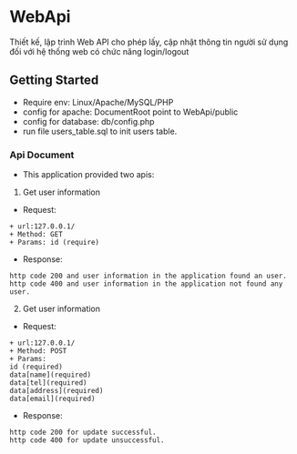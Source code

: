 # WebApi
Thiết kế, lập trình Web API cho phép lấy, cập nhật thông tin người sử dụng đối với hệ thống web có chức năng login/logout

## Getting Started
- Require env: Linux/Apache/MySQL/PHP
- config for apache: DocumentRoot point to WebApi/public 
- config for database: db/config.php 
- run file users_table.sql to init users table.
### Api Document
- This application provided two apis:
1. Get user information
- Request:
```
+ url:127.0.0.1/
+ Method: GET
+ Params: id (require)
```
- Response:
```
http code 200 and user information in the application found an user.
http code 400 and user information in the application not found any user.
```
2. Get user information
- Request:
```
+ url:127.0.0.1/
+ Method: POST
+ Params: 
id (required)
data[name](required)
data[tel](required)
data[address](required)
data[email](required)
```
- Response:
```
http code 200 for update successful.
http code 400 for update unsuccessful.
```